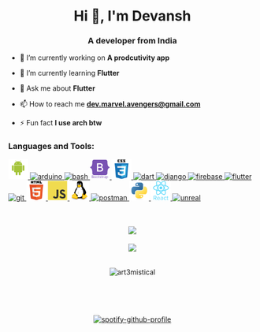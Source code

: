 <h1 align="center">Hi 👋, I'm Devansh</h1>
<h3 align="center">A developer from India</h3>

- 🔭 I’m currently working on **A prodcutivity app**

- 🌱 I’m currently learning **Flutter**

- 💬 Ask me about **Flutter**

- 📫 How to reach me **dev.marvel.avengers@gmail.com**

- ⚡ Fun fact **I use arch btw**



<h3 align="left">Languages and Tools:</h3>
<p align="left"> <a href="https://developer.android.com" target="_blank" rel="noreferrer"> <img src="https://raw.githubusercontent.com/devicons/devicon/master/icons/android/android-original-wordmark.svg" alt="android" width="40" height="40"/> </a> <a href="https://www.arduino.cc/" target="_blank" rel="noreferrer"> <img src="https://cdn.worldvectorlogo.com/logos/arduino-1.svg" alt="arduino" width="40" height="40"/> </a> <a href="https://www.gnu.org/software/bash/" target="_blank" rel="noreferrer"> <img src="https://www.vectorlogo.zone/logos/gnu_bash/gnu_bash-icon.svg" alt="bash" width="40" height="40"/> </a> <a href="https://getbootstrap.com" target="_blank" rel="noreferrer"> <img src="https://raw.githubusercontent.com/devicons/devicon/master/icons/bootstrap/bootstrap-plain-wordmark.svg" alt="bootstrap" width="40" height="40"/> </a> <a href="https://www.w3schools.com/css/" target="_blank" rel="noreferrer"> <img src="https://raw.githubusercontent.com/devicons/devicon/master/icons/css3/css3-original-wordmark.svg" alt="css3" width="40" height="40"/> </a> <a href="https://dart.dev" target="_blank" rel="noreferrer"> <img src="https://www.vectorlogo.zone/logos/dartlang/dartlang-icon.svg" alt="dart" width="40" height="40"/> </a> <a href="https://www.djangoproject.com/" target="_blank" rel="noreferrer"> <img src="https://cdn.worldvectorlogo.com/logos/django.svg" alt="django" width="40" height="40"/> </a> <a href="https://firebase.google.com/" target="_blank" rel="noreferrer"> <img src="https://www.vectorlogo.zone/logos/firebase/firebase-icon.svg" alt="firebase" width="40" height="40"/> </a> <a href="https://flutter.dev" target="_blank" rel="noreferrer"> <img src="https://www.vectorlogo.zone/logos/flutterio/flutterio-icon.svg" alt="flutter" width="40" height="40"/> </a> <a href="https://git-scm.com/" target="_blank" rel="noreferrer"> <img src="https://www.vectorlogo.zone/logos/git-scm/git-scm-icon.svg" alt="git" width="40" height="40"/> </a> <a href="https://www.w3.org/html/" target="_blank" rel="noreferrer"> <img src="https://raw.githubusercontent.com/devicons/devicon/master/icons/html5/html5-original-wordmark.svg" alt="html5" width="40" height="40"/> </a> <a href="https://developer.mozilla.org/en-US/docs/Web/JavaScript" target="_blank" rel="noreferrer"> <img src="https://raw.githubusercontent.com/devicons/devicon/master/icons/javascript/javascript-original.svg" alt="javascript" width="40" height="40"/> </a> <a href="https://www.linux.org/" target="_blank" rel="noreferrer"> <img src="https://raw.githubusercontent.com/devicons/devicon/master/icons/linux/linux-original.svg" alt="linux" width="40" height="40"/> </a> <a href="https://postman.com" target="_blank" rel="noreferrer"> <img src="https://www.vectorlogo.zone/logos/getpostman/getpostman-icon.svg" alt="postman" width="40" height="40"/> </a> <a href="https://www.python.org" target="_blank" rel="noreferrer"> <img src="https://raw.githubusercontent.com/devicons/devicon/master/icons/python/python-original.svg" alt="python" width="40" height="40"/> </a> <a href="https://reactjs.org/" target="_blank" rel="noreferrer"> <img src="https://raw.githubusercontent.com/devicons/devicon/master/icons/react/react-original-wordmark.svg" alt="react" width="40" height="40"/> </a> <a href="https://unrealengine.com/" target="_blank" rel="noreferrer"> <img src="https://raw.githubusercontent.com/kenangundogan/fontisto/036b7eca71aab1bef8e6a0518f7329f13ed62f6b/icons/svg/brand/unreal-engine.svg" alt="unreal" width="40" height="40"/> </a> </p>

<br/>
<br/>
<!-- <center> -->
<div align="center">
<a href="https://github.com/art3mistical/github-readme-stats">
  <img align="center" src="https://github-readme-stats-dun-xi.vercel.app/api?username=ART3MISTICAL&&show_icons=true&count_private=true&theme=dark" />
</a>
</div>
<br/>
<div align="center">
<a href="https://github.com/art3mistical/github-readme-stats">
  <img align="center" src="https://github-readme-stats-dun-xi.vercel.app/api/top-langs/?username=art3mistical&layout=compact&&langs_count=6&count_private=true&hide=CMake,WebAssembly,PureBasic,C,c%2B%2B,swift,kotlin&theme=dark&exclude_repo=configs" />
</a>
</div>
<br/>
<p align="center"><img align="center" src="https://github-readme-streak-stats.herokuapp.com/?user=art3mistical&theme=dark" alt="art3mistical" /></p>

<br/>
<br/>
<br/>
<div align="center">
 
[![spotify-github-profile](https://spotify-github-profile.vercel.app/api/view?uid=f9fnalnzcmlhzdf2w2lnmiz0k&cover_image=true&theme=compact&show_offline=true)](https://spotify-github-profile.vercel.app/api/view?uid=f9fnalnzcmlhzdf2w2lnmiz0k&redirect=true)
 </div>
<!--   <p>&nbsp;<img align="center" src="https://github-readme-stats.vercel.app/api?username=art3mistical&show_icons=true&theme=dark&locale=en" alt="art3mistical" /></p> -->

<!--  <center> -->
<!-- </div> -->
